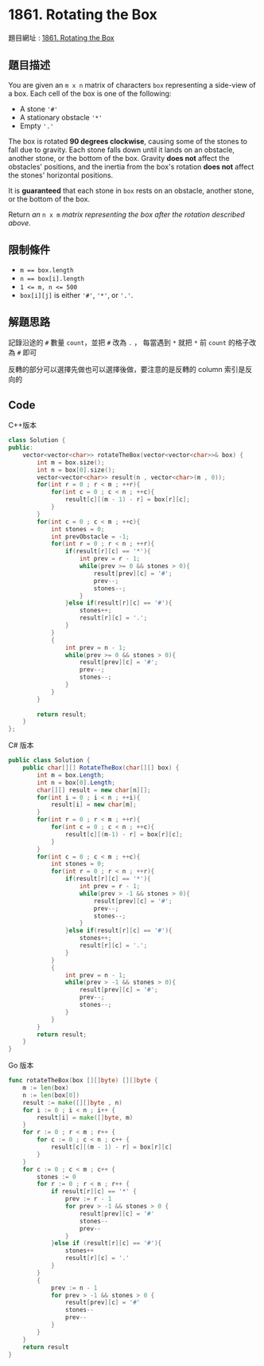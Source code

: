 # 1861. Rotating the Box

題目網址 : [1861. Rotating the Box](https://leetcode.com/problems/rotating-the-box/description)

## 題目描述

You are given an `m x n` matrix of characters `box` representing a side-view of a box. Each cell of the box is one of the following:

* A stone `'#'`
* A stationary obstacle `'*'`
* Empty `'.'`

The box is rotated **90 degrees clockwise**, causing some of the stones to fall due to gravity. Each stone falls down until it lands on an obstacle, another stone, or the bottom of the box. Gravity **does not** affect the obstacles' positions, and the inertia from the box's rotation **does not** affect the stones' horizontal positions.

It is **guaranteed** that each stone in `box` rests on an obstacle, another stone, or the bottom of the box.

Return _an_ `n x m` _matrix representing the box after the rotation described above_.

## 限制條件

* `m == box.length`
* `n == box[i].length`
* `1 <= m, n <= 500`
* `box[i][j]` is either `'#'`, `'*'`, or `'.'`.

## 解題思路

記錄沿途的 `#` 數量 `count`，並把 `#` 改為 `.` ， 每當遇到 `*` 就把 `*` 前 `count` 的格子改為 `#` 即可

反轉的部分可以選擇先做也可以選擇後做，要注意的是反轉的 column 索引是反向的

## Code

C++版本

```C++
class Solution {
public:
    vector<vector<char>> rotateTheBox(vector<vector<char>>& box) {
        int m = box.size();
        int n = box[0].size();
        vector<vector<char>> result(n , vector<char>(m , 0));
        for(int r = 0 ; r < m ; ++r){
            for(int c = 0 ; c < n ; ++c){
                result[c][(m - 1) - r] = box[r][c];
            }
        }
        for(int c = 0 ; c < m ; ++c){
            int stones = 0;
            int prevObstacle = -1;
            for(int r = 0 ; r < n ; ++r){
                if(result[r][c] == '*'){
                    int prev = r - 1;
                    while(prev >= 0 && stones > 0){
                        result[prev][c] = '#';
                        prev--;
                        stones--;
                    }
                }else if(result[r][c] == '#'){
                    stones++;
                    result[r][c] = '.';
                }
            }
            {
                int prev = n - 1;
                while(prev >= 0 && stones > 0){
                    result[prev][c] = '#';
                    prev--;
                    stones--;
                }
            }
        }
        
        return result;
    }
};
```

C# 版本

```C#
public class Solution {
    public char[][] RotateTheBox(char[][] box) {
        int m = box.Length;
        int n = box[0].Length;
        char[][] result = new char[n][];
        for(int i = 0 ; i < n ; ++i){
            result[i] = new char[m];
        }
        for(int r = 0 ; r < m ; ++r){
            for(int c = 0 ; c < n ; ++c){
                result[c][(m-1) - r] = box[r][c];
            }
        }
        for(int c = 0 ; c < m ; ++c){
            int stones = 0;
            for(int r = 0 ; r < n ; ++r){
                if(result[r][c] == '*'){
                    int prev = r - 1;
                    while(prev > -1 && stones > 0){
                        result[prev][c] = '#';
                        prev--;
                        stones--;
                    }
                }else if(result[r][c] == '#'){
                    stones++;
                    result[r][c] = '.';
                }
            }
            {
                int prev = n - 1;
                while(prev > -1 && stones > 0){
                    result[prev][c] = '#';
                    prev--;
                    stones--;
                }
            }
        }
        return result;
    }
}
```

Go 版本

```go
func rotateTheBox(box [][]byte) [][]byte {
    m := len(box)
    n := len(box[0])
    result := make([][]byte , n)
    for i := 0 ; i < n ; i++ {
        result[i] = make([]byte, m)
    }
    for r := 0 ; r < m ; r++ {
        for c := 0 ; c < n ; c++ {
            result[c][(m - 1) - r] = box[r][c]
        }
    }
    for c := 0 ; c < m ; c++ {
        stones := 0
        for r := 0 ; r < n ; r++ {
            if result[r][c] == '*' {
                prev := r - 1
                for prev > -1 && stones > 0 {
                    result[prev][c] = '#'
                    stones--
                    prev--
                }
            }else if (result[r][c] == '#'){
                stones++
                result[r][c] = '.'
            }
        }
        {
            prev := n - 1
            for prev > -1 && stones > 0 {
                result[prev][c] = '#'
                stones--
                prev--
            }
        }
    }
    return result
}
```
